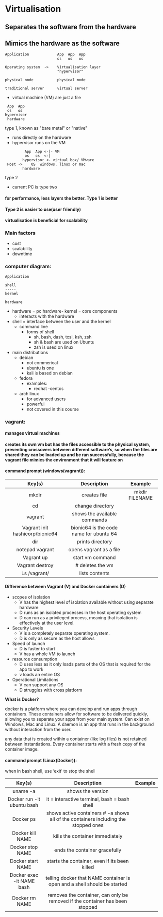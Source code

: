 # Virtualisation
## Separates the software from the hardware
## Mimics the hardware as the software

```
Application             App  App  App
                        os   os   os

Operating system  ->    Virtualisation layer 
                        "hypervisor"

physical node           physical node

traditional server      virtual server
```
- virtual machine (VM) are just a file
```
 App  App 
 os   os 
hypervisor
 hardware
```
type 1, known as "bare metal" or "native"
- runs directly on the hardware
- hypervisor runs on the VM
```
         App  App <-|- VM
         os   os  <-|
        hypervisor <- virtual box/ VMware 
 Host ->    OS  windows, linux or mac
        hardware
```
 type 2
- current PC is type two
#### for performance, less layers the better. Type 1 is better
#### Type 2 is easier to use(user friendly)
#### virtualisation is beneficial for scalability
### Main factors
- cost
- scalability
- downtime


### computer diagram:
```
Application
-------
shell
-----
kernel
---
hardware
```
- hardware = pc hardware- kernel = core components
  - interacts with the hardware
- shell = interface between the user and the kernel
    - command line
        - forms of shell
            - sh, bash, dash, tcsl, ksh, zsh
            - sh & bash are used on Ubuntu
            - zsh is used on linux
- main distributions 
  - debian
    - not commerical
    - ubuntu is one
    - kali is based on debian  
  - fedora
    - examples:
      - redhat
      -centos
  - arch linux
    - for advanced users
    - powerful
    - not covered in this course
    
### vagrant:
#### manages virtual machines
#### creates its own vm but has the files accessible to the physical system, preventing crossovers between different software’s, so when the files are shared they can be loaded up and be ran successfully, because the vagrant file mimics the environment that it will feature on

#### command prompt (windows(vagrant)):
| Key(s) | Description | Example |
|:---------: |:----------------------------: |:--------: |
| mkdir | creates file | mkdir FILENAME |
| cd | change directory |  | 
| vagrant | shows the available commands |  | 
| Vagrant init hashicorp/bionic64   | bionic64 is the code name for ubuntu 64 |  | 
| dir | prints directory |  | 
| notepad vagrant | opens vagrant as a file |  | 
| Vagrant up  | start vm command |  | 
| Vagrant destroy  | # deletes the vm |  | 
| Ls /vagrant/ | lists contents |  |

#### Difference between Vagrant (V) and Docker containers (D)
- scopes of isolation
    - V has the highest level of isolation available without using separate hardware
    - D runs as an isolated processes in the host operating system
    - D can run as a privileged process, meaning that isolation is effectively at the user level.
- Security Levels
    - V is a completely separate operating system.
    - D is only as secure as the host allows
- Speed of launch
    - D is faster to start
    - V has a whole VM to launch
- resource consumption
    - D uses less as it only loads parts of the OS that is required for the app to work
    - v loads an entire OS
- Operational Limitations
    - V can support any OS
    - D struggles with cross platform

**What is Docker?**

docker is a platform where you can develop and run apps through containers. These containers allow for software to be delivered quickly, allowing you to separate your apps from your main system.
Can exist on Windows, Mac and Linux. A daemon is an app that runs in the background without interaction from the user.

any data that is created within a container (like log files) is not retained between instantiations. Every container starts with a fresh copy of the container image.
#### command prompt (Linux(Docker)):
when in bash shell, use ‘exit’ to stop the shell

| Key(s) | Description | Example |
|:---------: |:----------------------------: |:--------: |
| uname -a | shows the version |  |
| Docker run -it ubuntu bash | it = interactive terminal, bash = bash shell |  | 
| Docker ps | shows active containers # -a shows all of the containers including the stopped ones |  | 
| Docker kill NAME | kills the container immediately |  | 
| Docker stop NAME | ends the container gracefully |  | 
| Docker start NAME | starts the container, even if its been killed |  | 
| Docker exec -it NAME bash | telling docker that NAME container is open and a shell should be started |  | 
| Docker rm NAME | removes the container, can only be removed if the container has been stopped |  | 

